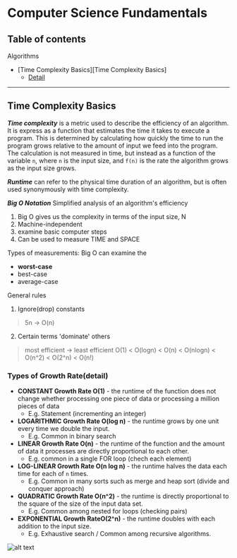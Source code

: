 # Computer Science Fundamentals

## Table of contents

Algorithms
- [Time Complexity Basics][Time Complexity Basics]
   - [Detail](https://github.com/dangarts/docs/blob/master/computer-science.md#types-of-growth-ratedetail)

---

## Time Complexity Basics

***Time complexity*** is a metric used to describe the efficiency of an algorithm. It is express as a function that estimates the time it takes to execute a program.  This is determined by calculating how quickly the time to run the program grows relative to the amount of input we feed into the program.  The calculation is not measured in time, but instead as a function of the variable `n`, where `n` is the input size, and `f(n)` is the rate the algorithm grows as the input size grows.

***Runtime*** can refer to the physical time duration of an algorithm, but is often used synonymously with time complexity.

***Big O Notation*** Simplified analysis of an algorithm's efficiency
1. Big O gives us the complexity in terms of the input size, N
2. Machine-independent
3. examine basic computer steps
4. Can be used to measure TIME and SPACE

Types of measurements: Big O can examine the 
   - **worst-case** 
   - best-case
   - average-case

General rules
1. Ignore(drop) constants
> 5n -> O(n)
2. Certain terms 'dominate' others
> most efficient -> least efficient
> O(1) < O(logn) < O(n) < O(nlogn) < O(n^2) < O(2^n) < O(n!)


### Types of Growth Rate(detail)

- **CONSTANT Growth Rate O(1)** - the runtime of the function does not change whether processing one piece of data or processing a million pieces of data
   - E.g. Statement (incrementing an integer)
- **LOGARITHMIC Growth Rate O(log n)** - the runtime grows by one unit every time we double the input.
   - E.g.   Common in binary search
- **LINEAR Growth Rate O(n)** - the runtime of the function and the amount of data it processes are directly proportional to each other.
   - E.g. common in a single FOR loop (chech each element)
- **LOG-LINEAR Growth Rate O(n log n)** - the runtime halves the data each time for each of `n` times.
   - E.g.  Common in many sorts such as merge and heap sort (divide and conquer approach)
- **QUADRATIC Growth Rate O(n^2)** - the runtime is directly proportional to the square of the size of the input data set. 
   - E.g. Common among nested for loops (checking pairs)
- **EXPONENTIAL Growth RateO(2^n)** - the runtime doubles with each addition to the input size.  
   - E.g. Exhaustive search / Common among recursive algorithms.

![alt text](https://cdn-images-1.medium.com/max/900/1*FKql5rhPdskhNAFV2D0RUQ.jpeg "Big O Chart")